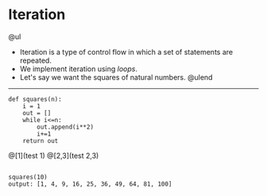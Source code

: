 
# Iteration
@ul
* Iteration is a type of control flow in which a set of statements are repeated. 
* We implement iteration using _loops_.
* Let's say we want the squares of natural numbers.
@ulend
---
```
def squares(n):
    i = 1  
    out = []  
    while i<=n:  
        out.append(i**2)  
        i+=1  
    return out 
```
@[1](test 1)
@[2,3](test 2,3)

<code class="fragment">
squares(10)
output: [1, 4, 9, 16, 25, 36, 49, 64, 81, 100]
</code>
